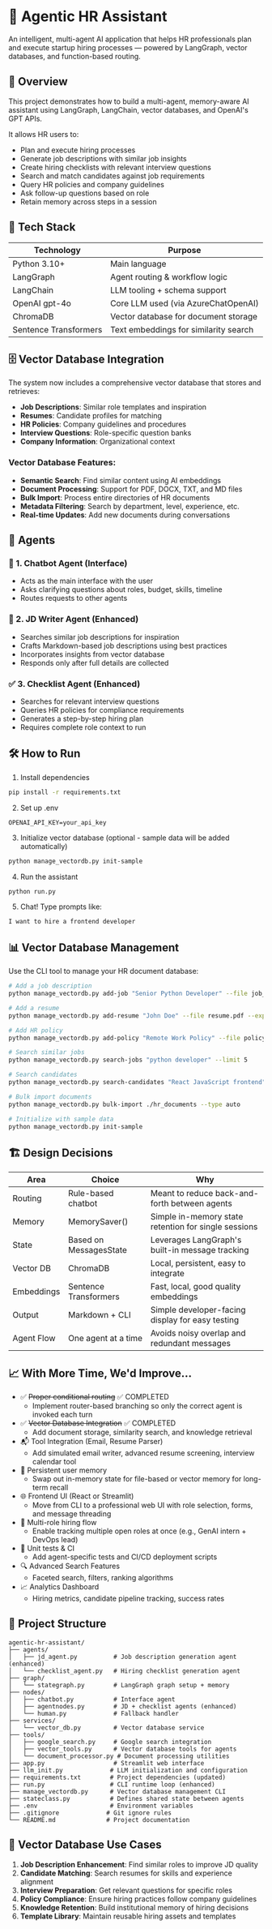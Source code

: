 # 🧠 Agentic HR Assistant

An intelligent, multi-agent AI application that helps HR professionals plan and execute startup hiring processes — powered by LangGraph, vector databases, and function-based routing.

## 🚀 Overview

This project demonstrates how to build a multi-agent, memory-aware AI assistant using LangGraph, LangChain, vector databases, and OpenAI's GPT APIs.

It allows HR users to:

- Plan and execute hiring processes
- Generate job descriptions with similar job insights
- Create hiring checklists with relevant interview questions
- Search and match candidates against job requirements
- Query HR policies and company guidelines
- Ask follow-up questions based on role
- Retain memory across steps in a session

## 🧰 Tech Stack

| Technology | Purpose |
|------------|---------|
| Python 3.10+ | Main language |
| LangGraph | Agent routing & workflow logic |
| LangChain | LLM tooling + schema support |
| OpenAI gpt-4o | Core LLM used (via AzureChatOpenAI) |
| ChromaDB | Vector database for document storage |
| Sentence Transformers | Text embeddings for similarity search |

## 🗄️ Vector Database Integration

The system now includes a comprehensive vector database that stores and retrieves:

- **Job Descriptions**: Similar role templates and inspiration
- **Resumes**: Candidate profiles for matching
- **HR Policies**: Company guidelines and procedures  
- **Interview Questions**: Role-specific question banks
- **Company Information**: Organizational context

### Vector Database Features:
- **Semantic Search**: Find similar content using AI embeddings
- **Document Processing**: Support for PDF, DOCX, TXT, and MD files
- **Bulk Import**: Process entire directories of HR documents
- **Metadata Filtering**: Search by department, level, experience, etc.
- **Real-time Updates**: Add new documents during conversations

## 🧠 Agents

### 👥 1. Chatbot Agent (Interface)
- Acts as the main interface with the user
- Asks clarifying questions about roles, budget, skills, timeline
- Routes requests to other agents

### 📝 2. JD Writer Agent (Enhanced)
- Searches similar job descriptions for inspiration
- Crafts Markdown-based job descriptions using best practices
- Incorporates insights from vector database
- Responds only after full details are collected

### ✅ 3. Checklist Agent (Enhanced)
- Searches for relevant interview questions
- Queries HR policies for compliance requirements
- Generates a step-by-step hiring plan
- Requires complete role context to run

## 🛠️ How to Run

1. Install dependencies
```bash
pip install -r requirements.txt
```

2. Set up .env
```
OPENAI_API_KEY=your_api_key
```

3. Initialize vector database (optional - sample data will be added automatically)
```bash
python manage_vectordb.py init-sample
```

4. Run the assistant
```bash
python run.py
```

5. Chat! Type prompts like:
```
I want to hire a frontend developer
```

## 📊 Vector Database Management

Use the CLI tool to manage your HR document database:

```bash
# Add a job description
python manage_vectordb.py add-job "Senior Python Developer" --file job_description.pdf --department Engineering --level Senior

# Add a resume
python manage_vectordb.py add-resume "John Doe" --file resume.pdf --experience 5

# Add HR policy
python manage_vectordb.py add-policy "Remote Work Policy" --file policy.docx

# Search similar jobs
python manage_vectordb.py search-jobs "python developer" --limit 5

# Search candidates
python manage_vectordb.py search-candidates "React JavaScript frontend" --limit 10

# Bulk import documents
python manage_vectordb.py bulk-import ./hr_documents --type auto

# Initialize with sample data
python manage_vectordb.py init-sample
```

## 🏗️ Design Decisions

| Area | Choice | Why |
|------|--------|-----|
| Routing | Rule-based chatbot | Meant to reduce back-and-forth between agents |
| Memory | MemorySaver() | Simple in-memory state retention for single sessions |
| State | Based on MessagesState | Leverages LangGraph's built-in message tracking |
| Vector DB | ChromaDB | Local, persistent, easy to integrate |
| Embeddings | Sentence Transformers | Fast, local, good quality embeddings |
| Output | Markdown + CLI | Simple developer-facing display for easy testing |
| Agent Flow | One agent at a time | Avoids noisy overlap and redundant messages |

## 📈 With More Time, We'd Improve...

- ✅ ~~Proper conditional routing~~ ✅ COMPLETED
  - Implement router-based branching so only the correct agent is invoked each turn
- ✅ ~~Vector Database Integration~~ ✅ COMPLETED
  - Add document storage, similarity search, and knowledge retrieval
- 📬 Tool Integration (Email, Resume Parser)
  - Add simulated email writer, advanced resume screening, interview calendar tool
- 🔐 Persistent user memory
  - Swap out in-memory state for file-based or vector memory for long-term recall
- 🌐 Frontend UI (React or Streamlit)
  - Move from CLI to a professional web UI with role selection, forms, and message threading
- 👥 Multi-role hiring flow
  - Enable tracking multiple open roles at once (e.g., GenAI intern + DevOps lead)
- 🧪 Unit tests & CI
  - Add agent-specific tests and CI/CD deployment scripts
- 🔍 Advanced Search Features
  - Faceted search, filters, ranking algorithms
- 📈 Analytics Dashboard
  - Hiring metrics, candidate pipeline tracking, success rates

## 📂 Project Structure

```
agentic-hr-assistant/
├── agents/
│   ├── jd_agent.py          # Job description generation agent (enhanced)
│   └── checklist_agent.py   # Hiring checklist generation agent
├── graph/
│   └── stategraph.py        # LangGraph graph setup + memory
├── nodes/
│   ├── chatbot.py           # Interface agent
│   ├── agentnodes.py        # JD + checklist agents (enhanced)
│   └── human.py             # Fallback handler
├── services/
│   └── vector_db.py         # Vector database service
├── tools/
│   ├── google_search.py     # Google search integration
│   ├── vector_tools.py      # Vector database tools for agents
│   └── document_processor.py # Document processing utilities
├── app.py                   # Streamlit web interface
├── llm_init.py             # LLM initialization and configuration
├── requirements.txt        # Project dependencies (updated)
├── run.py                  # CLI runtime loop (enhanced)
├── manage_vectordb.py      # Vector database management CLI
├── stateclass.py           # Defines shared state between agents
├── .env                    # Environment variables
├── .gitignore             # Git ignore rules
└── README.md              # Project documentation
```

## 🎯 Vector Database Use Cases

1. **Job Description Enhancement**: Find similar roles to improve JD quality
2. **Candidate Matching**: Search resumes for skills and experience alignment  
3. **Interview Preparation**: Get relevant questions for specific roles
4. **Policy Compliance**: Ensure hiring practices follow company guidelines
5. **Knowledge Retention**: Build institutional memory of hiring decisions
6. **Template Library**: Maintain reusable hiring assets and templates
